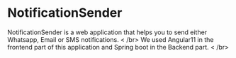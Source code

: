 # NotificationSender
NotificationSender is a web application that helps you to send either Whatsapp, Email or SMS notifications. < /br>
We used Angular11 in the frontend part of this application and Spring boot in the Backend part. < /br>
